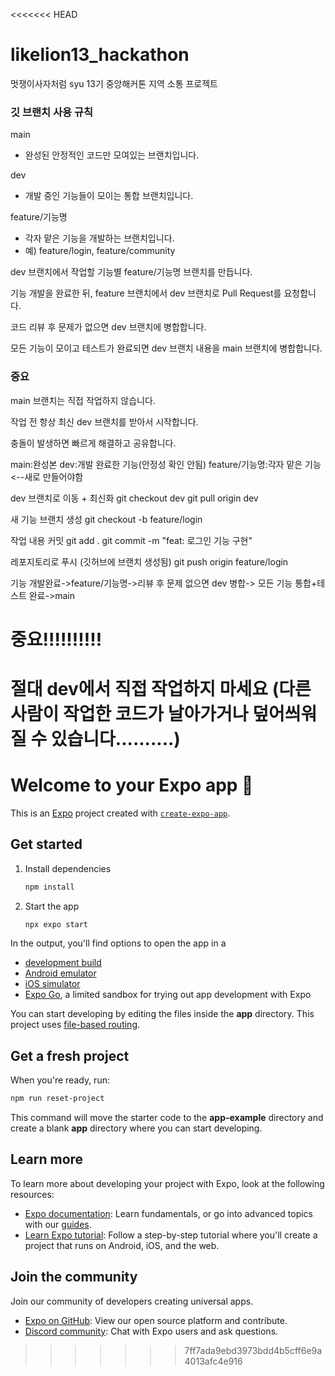 <<<<<<< HEAD
# likelion13_hackathon
멋쟁이사자처럼 syu 13기 중앙해커톤 지역 소통 프로젝트

### 깃 브랜치 사용 규칙

main
- 완성된 안정적인 코드만 모여있는 브랜치입니다.

dev
- 개발 중인 기능들이 모이는 통합 브랜치입니다.

feature/기능명
- 각자 맡은 기능을 개발하는 브랜치입니다.
- 예) feature/login, feature/community


dev 브랜치에서 작업할 기능별 feature/기능명 브랜치를 만듭니다.

기능 개발을 완료한 뒤, feature 브랜치에서 dev 브랜치로 Pull Request를 요청합니다.

코드 리뷰 후 문제가 없으면 dev 브랜치에 병합합니다.

모든 기능이 모이고 테스트가 완료되면 dev 브랜치 내용을 main 브랜치에 병합합니다.

### 중요
main 브랜치는 직접 작업하지 않습니다.

작업 전 항상 최신 dev 브랜치를 받아서 시작합니다.

충돌이 발생하면 빠르게 해결하고 공유합니다.


main:완성본
dev:개발 완료한 기능(안정성 확인 안됨)
feature/기능명:각자 맡은 기능<--새로 만들어야함

dev 브랜치로 이동 + 최신화
git checkout dev
git pull origin dev

새 기능 브랜치 생성
git checkout -b feature/login

작업 내용 커밋
git add .
git commit -m "feat: 로그인 기능 구현"

레포지토리로 푸시 (깃허브에 브랜치 생성됨)
git push origin feature/login

기능 개발완료->feature/기능명->리뷰 후 문제 없으면 dev 병합-> 모든 기능 통합+테스트 완료->main


# 중요!!!!!!!!!!
절대 dev에서 직접 작업하지 마세요 (다른 사람이 작업한 코드가 날아가거나 덮어씌워질 수 있습니다..........)
=======
# Welcome to your Expo app 👋

This is an [Expo](https://expo.dev) project created with [`create-expo-app`](https://www.npmjs.com/package/create-expo-app).

## Get started

1. Install dependencies

   ```bash
   npm install
   ```

2. Start the app

   ```bash
   npx expo start
   ```

In the output, you'll find options to open the app in a

- [development build](https://docs.expo.dev/develop/development-builds/introduction/)
- [Android emulator](https://docs.expo.dev/workflow/android-studio-emulator/)
- [iOS simulator](https://docs.expo.dev/workflow/ios-simulator/)
- [Expo Go](https://expo.dev/go), a limited sandbox for trying out app development with Expo

You can start developing by editing the files inside the **app** directory. This project uses [file-based routing](https://docs.expo.dev/router/introduction).

## Get a fresh project

When you're ready, run:

```bash
npm run reset-project
```

This command will move the starter code to the **app-example** directory and create a blank **app** directory where you can start developing.

## Learn more

To learn more about developing your project with Expo, look at the following resources:

- [Expo documentation](https://docs.expo.dev/): Learn fundamentals, or go into advanced topics with our [guides](https://docs.expo.dev/guides).
- [Learn Expo tutorial](https://docs.expo.dev/tutorial/introduction/): Follow a step-by-step tutorial where you'll create a project that runs on Android, iOS, and the web.

## Join the community

Join our community of developers creating universal apps.

- [Expo on GitHub](https://github.com/expo/expo): View our open source platform and contribute.
- [Discord community](https://chat.expo.dev): Chat with Expo users and ask questions.
>>>>>>> 7ff7ada9ebd3973bdd4b5cff6e9a4013afc4e916
